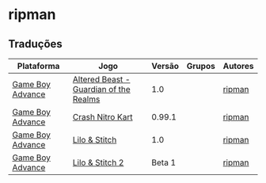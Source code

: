 # ripman

## Traduções

| Plataforma | Jogo | Versão | Grupos | Autores |
| ----------- | ----------- | ----------- | ----------- | ----------- |
| [Game Boy Advance](../../traducoes/game-boy-advance/) | [Altered Beast - Guardian of the Realms](../../traducoes/game-boy-advance/altered-beast-guardian-of-the-realms_ripman/) | 1.0 |  | [ripman](../../autores/ripman/) |
| [Game Boy Advance](../../traducoes/game-boy-advance/) | [Crash Nitro Kart](../../traducoes/game-boy-advance/crash-nitro-kart_ripman/) | 0.99.1 |  | [ripman](../../autores/ripman/) |
| [Game Boy Advance](../../traducoes/game-boy-advance/) | [Lilo &amp; Stitch](../../traducoes/game-boy-advance/lilo-stitch_ripman/) | 1.0 |  | [ripman](../../autores/ripman/) |
| [Game Boy Advance](../../traducoes/game-boy-advance/) | [Lilo &amp; Stitch 2](../../traducoes/game-boy-advance/lilo-stitch-2_ripman/) | Beta 1 |  | [ripman](../../autores/ripman/) |